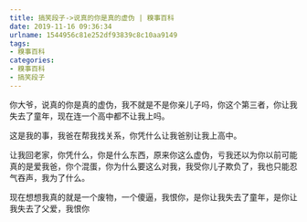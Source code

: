 ```yaml
---
title: 搞笑段子->说真的你是真的虚伪 | 糗事百科
date: 2019-11-16 09:36:34
urlname: 1544956c81e252df93839c8c10aa9149
tags: 
- 糗事百科
categories:
- 糗事百科
- 搞笑段子
---
```

你大爷，说真的你是真的虚伪，我不就是不是你亲儿子吗，你这个第三者，你让我失去了童年，现在连一个高中都不让我上吗。

这是我的事，我爸在帮我找关系，你凭什么让我爸别让我上高中。

让我回老家，你凭什么，你是什么东西，原来你这么虚伪，亏我还以为你以前可能真的是爱我爸，你个混蛋，你为什么要这么对我，我受你儿子欺负了，我也只能忍气吞声，我为了什么。

现在想想我真的就是一个废物，一个傻逼，我恨你，是你让我失去了童年，是你让我失去了父爱，我恨你


